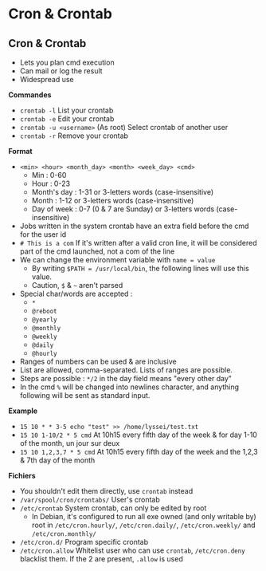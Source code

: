 # Cron & Crontab

## Cron & Crontab

* Lets you plan cmd execution
* Can mail or log the result
* Widespread use

**Commandes**

* `crontab -l` List your crontab 
* `crontab -e` Edit your crontab 
* `crontab -u <username>` \(As root\) Select crontab of another user
* `crontab -r` Remove your crontab

**Format** 

* `<min> <hour> <month_day> <month> <week_day> <cmd>`
  * Min : 0-60
  * Hour : 0-23
  * Month's day : 1-31 or 3-letters words \(case-insensitive\)
  * Month : 1-12 or 3-letters words \(case-insensitive\)
  * Day of week : 0-7 \(0 & 7 are Sunday\) or 3-letters words \(case-insensitive\)
* Jobs written in the system crontab have an extra field before the cmd for the user id
* `# This is a com` If it's written after a valid cron line, it will be considered part of the cmd launched, not a com of the line
* We can change the environment variable with `name = value`
  * By writing `$PATH = /usr/local/bin`, the following lines will use this value.
  * Caution, `$` & `~` aren't parsed
* Special char/words are accepted :
  * `*`
  * `@reboot`
  * `@yearly`
  * `@monthly`
  * `@weekly`
  * `@daily`
  * `@hourly`
* Ranges of numbers can be used & are inclusive
* List are allowed, comma-separated. Lists of ranges are possible.
* Steps are possible : `*/2` in the day field means "every other day"
* In the cmd  `%` will be changed into newlines character, and anything following will be sent as standard input.

**Example**

* `15 10 * * 3-5 echo "test" >> /home/lyssei/test.txt`
* `15 10 1-10/2 * 5 cmd` At 10h15 every fifth day of the week & for day 1-10 of the month, un jour sur deux
* `15 10 1,2,3,7 * 5 cmd` At 10h15 every fifth day of the week and the 1,2,3 & 7th day of the month

**Fichiers**

* You shouldn't edit them directly, use `crontab` instead
* `/var/spool/cron/crontabs/` User's crontab
* `/etc/crontab` System crontab, can only be edited by root
  * In Debian, it's configured to run all exe owned \(and only writable by\) root in `/etc/cron.hourly/`, `/etc/cron.daily/`, `/etc/cron.weekly/` and `/etc/cron.monthly/`
* `/etc/cron.d/` Program specific crontab
* `/etc/cron.allow` Whitelist user who can use `crontab`, `/etc/cron.deny` blacklist them. If the 2 are present, `.allow` is used

